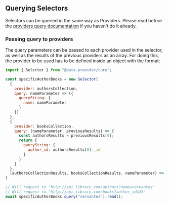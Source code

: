 ## Querying Selectors

Selectors can be queried in the same way as Providers. Please read before the [providers query documentation](../provider/query.md) if you haven't do it already.

### Passing query to providers

The query parameters can be passed to each provider used in the selector, as well as the results of the previous providers as an array. For doing this, the provider to be used has to be defined inside an object with the format:

```js
import { Selector } from "@data-provider/core";

const specificAuthorBooks = new Selector(
  {
    provider: authorsCollection,
    query: nameParameter => ({
      queryString: {
        name: nameParameter
      }
    })
  },
  {
    provider: booksCollection,
    query: (nameParameter, previousResults) => {
      const authorsResults = previousResults[0];
      return {
        queryString: {
          author_id: authorsResults[0]._id
        }
      }
    }
  },
  (authorsCollectionResults, booksCollectionResults, nameParameter) => booksCollectionResults
)

// Will request to "http://api.library.com/authors?name=cervantes"
// Will request to "http://api.library.com/books?author_id=23"
await specificAuthorBooks.query("cervantes").read();

```
